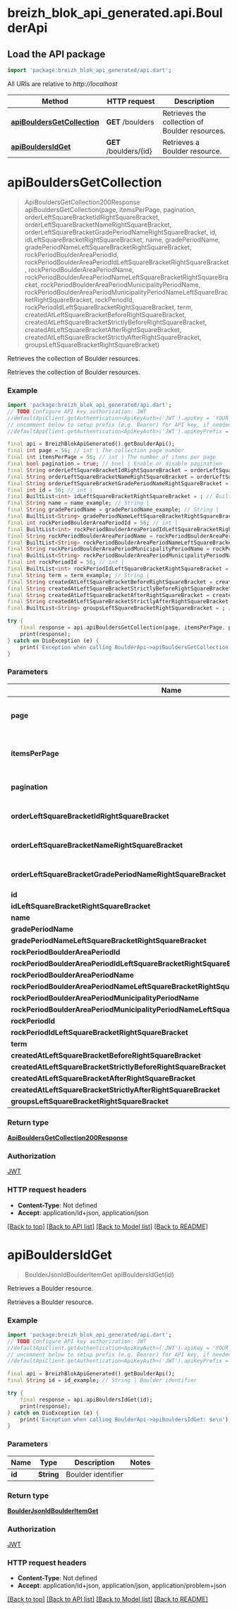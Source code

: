 # breizh_blok_api_generated.api.BoulderApi

## Load the API package
```dart
import 'package:breizh_blok_api_generated/api.dart';
```

All URIs are relative to *http://localhost*

Method | HTTP request | Description
------------- | ------------- | -------------
[**apiBouldersGetCollection**](BoulderApi.md#apibouldersgetcollection) | **GET** /boulders | Retrieves the collection of Boulder resources.
[**apiBouldersIdGet**](BoulderApi.md#apibouldersidget) | **GET** /boulders/{id} | Retrieves a Boulder resource.


# **apiBouldersGetCollection**
> ApiBouldersGetCollection200Response apiBouldersGetCollection(page, itemsPerPage, pagination, orderLeftSquareBracketIdRightSquareBracket, orderLeftSquareBracketNameRightSquareBracket, orderLeftSquareBracketGradePeriodNameRightSquareBracket, id, idLeftSquareBracketRightSquareBracket, name, gradePeriodName, gradePeriodNameLeftSquareBracketRightSquareBracket, rockPeriodBoulderAreaPeriodId, rockPeriodBoulderAreaPeriodIdLeftSquareBracketRightSquareBracket, rockPeriodBoulderAreaPeriodName, rockPeriodBoulderAreaPeriodNameLeftSquareBracketRightSquareBracket, rockPeriodBoulderAreaPeriodMunicipalityPeriodName, rockPeriodBoulderAreaPeriodMunicipalityPeriodNameLeftSquareBracketRightSquareBracket, rockPeriodId, rockPeriodIdLeftSquareBracketRightSquareBracket, term, createdAtLeftSquareBracketBeforeRightSquareBracket, createdAtLeftSquareBracketStrictlyBeforeRightSquareBracket, createdAtLeftSquareBracketAfterRightSquareBracket, createdAtLeftSquareBracketStrictlyAfterRightSquareBracket, groupsLeftSquareBracketRightSquareBracket)

Retrieves the collection of Boulder resources.

Retrieves the collection of Boulder resources.

### Example
```dart
import 'package:breizh_blok_api_generated/api.dart';
// TODO Configure API key authorization: JWT
//defaultApiClient.getAuthentication<ApiKeyAuth>('JWT').apiKey = 'YOUR_API_KEY';
// uncomment below to setup prefix (e.g. Bearer) for API key, if needed
//defaultApiClient.getAuthentication<ApiKeyAuth>('JWT').apiKeyPrefix = 'Bearer';

final api = BreizhBlokApiGenerated().getBoulderApi();
final int page = 56; // int | The collection page number
final int itemsPerPage = 56; // int | The number of items per page
final bool pagination = true; // bool | Enable or disable pagination
final String orderLeftSquareBracketIdRightSquareBracket = orderLeftSquareBracketIdRightSquareBracket_example; // String | 
final String orderLeftSquareBracketNameRightSquareBracket = orderLeftSquareBracketNameRightSquareBracket_example; // String | 
final String orderLeftSquareBracketGradePeriodNameRightSquareBracket = orderLeftSquareBracketGradePeriodNameRightSquareBracket_example; // String | 
final int id = 56; // int | 
final BuiltList<int> idLeftSquareBracketRightSquareBracket = ; // BuiltList<int> | 
final String name = name_example; // String | 
final String gradePeriodName = gradePeriodName_example; // String | 
final BuiltList<String> gradePeriodNameLeftSquareBracketRightSquareBracket = ; // BuiltList<String> | 
final int rockPeriodBoulderAreaPeriodId = 56; // int | 
final BuiltList<int> rockPeriodBoulderAreaPeriodIdLeftSquareBracketRightSquareBracket = ; // BuiltList<int> | 
final String rockPeriodBoulderAreaPeriodName = rockPeriodBoulderAreaPeriodName_example; // String | 
final BuiltList<String> rockPeriodBoulderAreaPeriodNameLeftSquareBracketRightSquareBracket = ; // BuiltList<String> | 
final String rockPeriodBoulderAreaPeriodMunicipalityPeriodName = rockPeriodBoulderAreaPeriodMunicipalityPeriodName_example; // String | 
final BuiltList<String> rockPeriodBoulderAreaPeriodMunicipalityPeriodNameLeftSquareBracketRightSquareBracket = ; // BuiltList<String> | 
final int rockPeriodId = 56; // int | 
final BuiltList<int> rockPeriodIdLeftSquareBracketRightSquareBracket = ; // BuiltList<int> | 
final String term = term_example; // String | 
final String createdAtLeftSquareBracketBeforeRightSquareBracket = createdAtLeftSquareBracketBeforeRightSquareBracket_example; // String | 
final String createdAtLeftSquareBracketStrictlyBeforeRightSquareBracket = createdAtLeftSquareBracketStrictlyBeforeRightSquareBracket_example; // String | 
final String createdAtLeftSquareBracketAfterRightSquareBracket = createdAtLeftSquareBracketAfterRightSquareBracket_example; // String | 
final String createdAtLeftSquareBracketStrictlyAfterRightSquareBracket = createdAtLeftSquareBracketStrictlyAfterRightSquareBracket_example; // String | 
final BuiltList<String> groupsLeftSquareBracketRightSquareBracket = ; // BuiltList<String> | 

try {
    final response = api.apiBouldersGetCollection(page, itemsPerPage, pagination, orderLeftSquareBracketIdRightSquareBracket, orderLeftSquareBracketNameRightSquareBracket, orderLeftSquareBracketGradePeriodNameRightSquareBracket, id, idLeftSquareBracketRightSquareBracket, name, gradePeriodName, gradePeriodNameLeftSquareBracketRightSquareBracket, rockPeriodBoulderAreaPeriodId, rockPeriodBoulderAreaPeriodIdLeftSquareBracketRightSquareBracket, rockPeriodBoulderAreaPeriodName, rockPeriodBoulderAreaPeriodNameLeftSquareBracketRightSquareBracket, rockPeriodBoulderAreaPeriodMunicipalityPeriodName, rockPeriodBoulderAreaPeriodMunicipalityPeriodNameLeftSquareBracketRightSquareBracket, rockPeriodId, rockPeriodIdLeftSquareBracketRightSquareBracket, term, createdAtLeftSquareBracketBeforeRightSquareBracket, createdAtLeftSquareBracketStrictlyBeforeRightSquareBracket, createdAtLeftSquareBracketAfterRightSquareBracket, createdAtLeftSquareBracketStrictlyAfterRightSquareBracket, groupsLeftSquareBracketRightSquareBracket);
    print(response);
} catch on DioException (e) {
    print('Exception when calling BoulderApi->apiBouldersGetCollection: $e\n');
}
```

### Parameters

Name | Type | Description  | Notes
------------- | ------------- | ------------- | -------------
 **page** | **int**| The collection page number | [optional] [default to 1]
 **itemsPerPage** | **int**| The number of items per page | [optional] [default to 30]
 **pagination** | **bool**| Enable or disable pagination | [optional] 
 **orderLeftSquareBracketIdRightSquareBracket** | **String**|  | [optional] [default to 'asc']
 **orderLeftSquareBracketNameRightSquareBracket** | **String**|  | [optional] [default to 'asc']
 **orderLeftSquareBracketGradePeriodNameRightSquareBracket** | **String**|  | [optional] [default to 'asc']
 **id** | **int**|  | [optional] 
 **idLeftSquareBracketRightSquareBracket** | [**BuiltList&lt;int&gt;**](int.md)|  | [optional] 
 **name** | **String**|  | [optional] 
 **gradePeriodName** | **String**|  | [optional] 
 **gradePeriodNameLeftSquareBracketRightSquareBracket** | [**BuiltList&lt;String&gt;**](String.md)|  | [optional] 
 **rockPeriodBoulderAreaPeriodId** | **int**|  | [optional] 
 **rockPeriodBoulderAreaPeriodIdLeftSquareBracketRightSquareBracket** | [**BuiltList&lt;int&gt;**](int.md)|  | [optional] 
 **rockPeriodBoulderAreaPeriodName** | **String**|  | [optional] 
 **rockPeriodBoulderAreaPeriodNameLeftSquareBracketRightSquareBracket** | [**BuiltList&lt;String&gt;**](String.md)|  | [optional] 
 **rockPeriodBoulderAreaPeriodMunicipalityPeriodName** | **String**|  | [optional] 
 **rockPeriodBoulderAreaPeriodMunicipalityPeriodNameLeftSquareBracketRightSquareBracket** | [**BuiltList&lt;String&gt;**](String.md)|  | [optional] 
 **rockPeriodId** | **int**|  | [optional] 
 **rockPeriodIdLeftSquareBracketRightSquareBracket** | [**BuiltList&lt;int&gt;**](int.md)|  | [optional] 
 **term** | **String**|  | [optional] 
 **createdAtLeftSquareBracketBeforeRightSquareBracket** | **String**|  | [optional] 
 **createdAtLeftSquareBracketStrictlyBeforeRightSquareBracket** | **String**|  | [optional] 
 **createdAtLeftSquareBracketAfterRightSquareBracket** | **String**|  | [optional] 
 **createdAtLeftSquareBracketStrictlyAfterRightSquareBracket** | **String**|  | [optional] 
 **groupsLeftSquareBracketRightSquareBracket** | [**BuiltList&lt;String&gt;**](String.md)|  | [optional] 

### Return type

[**ApiBouldersGetCollection200Response**](ApiBouldersGetCollection200Response.md)

### Authorization

[JWT](../README.md#JWT)

### HTTP request headers

 - **Content-Type**: Not defined
 - **Accept**: application/ld+json, application/json

[[Back to top]](#) [[Back to API list]](../README.md#documentation-for-api-endpoints) [[Back to Model list]](../README.md#documentation-for-models) [[Back to README]](../README.md)

# **apiBouldersIdGet**
> BoulderJsonldBoulderItemGet apiBouldersIdGet(id)

Retrieves a Boulder resource.

Retrieves a Boulder resource.

### Example
```dart
import 'package:breizh_blok_api_generated/api.dart';
// TODO Configure API key authorization: JWT
//defaultApiClient.getAuthentication<ApiKeyAuth>('JWT').apiKey = 'YOUR_API_KEY';
// uncomment below to setup prefix (e.g. Bearer) for API key, if needed
//defaultApiClient.getAuthentication<ApiKeyAuth>('JWT').apiKeyPrefix = 'Bearer';

final api = BreizhBlokApiGenerated().getBoulderApi();
final String id = id_example; // String | Boulder identifier

try {
    final response = api.apiBouldersIdGet(id);
    print(response);
} catch on DioException (e) {
    print('Exception when calling BoulderApi->apiBouldersIdGet: $e\n');
}
```

### Parameters

Name | Type | Description  | Notes
------------- | ------------- | ------------- | -------------
 **id** | **String**| Boulder identifier | 

### Return type

[**BoulderJsonldBoulderItemGet**](BoulderJsonldBoulderItemGet.md)

### Authorization

[JWT](../README.md#JWT)

### HTTP request headers

 - **Content-Type**: Not defined
 - **Accept**: application/ld+json, application/json, application/problem+json

[[Back to top]](#) [[Back to API list]](../README.md#documentation-for-api-endpoints) [[Back to Model list]](../README.md#documentation-for-models) [[Back to README]](../README.md)

